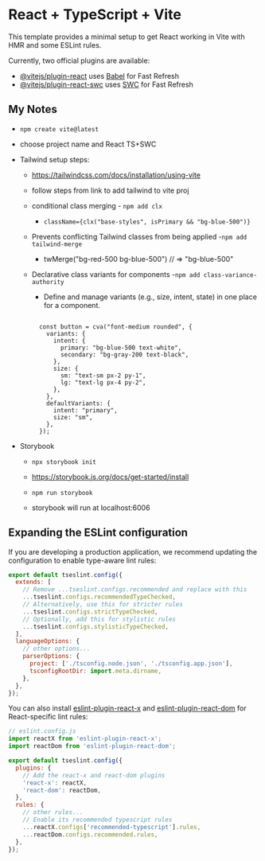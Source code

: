 # React + TypeScript + Vite

This template provides a minimal setup to get React working in Vite with HMR and some ESLint rules.

Currently, two official plugins are available:

- [@vitejs/plugin-react](https://github.com/vitejs/vite-plugin-react/blob/main/packages/plugin-react/README.md) uses [Babel](https://babeljs.io/) for Fast Refresh
- [@vitejs/plugin-react-swc](https://github.com/vitejs/vite-plugin-react-swc) uses [SWC](https://swc.rs/) for Fast Refresh

## My Notes

- `npm create vite@latest`
- choose project name and React TS+SWC

- Tailwind setup steps:

  - https://tailwindcss.com/docs/installation/using-vite
  - follow steps from link to add tailwind to vite proj
  - conditional class merging - `npm add clx`
    - `className={clx("base-styles", isPrimary && "bg-blue-500")}`
  - Prevents conflicting Tailwind classes from being applied -`npm add tailwind-merge`
    - twMerge("bg-red-500 bg-blue-500") // => "bg-blue-500"
  - Declarative class variants for components -`npm add class-variance-authority`

    - Define and manage variants (e.g., size, intent, state) in one place for a component.

    ```

      const button = cva("font-medium rounded", {
        variants: {
          intent: {
            primary: "bg-blue-500 text-white",
            secondary: "bg-gray-200 text-black",
          },
          size: {
            sm: "text-sm px-2 py-1",
            lg: "text-lg px-4 py-2",
          },
        },
        defaultVariants: {
          intent: "primary",
          size: "sm",
        },
      });

    ```

- Storybook

  - `npx storybook init`
  - https://storybook.js.org/docs/get-started/install

  - `npm run storybook`
  - storybook will run at localhost:6006

## Expanding the ESLint configuration

If you are developing a production application, we recommend updating the configuration to enable type-aware lint rules:

```js
export default tseslint.config({
  extends: [
    // Remove ...tseslint.configs.recommended and replace with this
    ...tseslint.configs.recommendedTypeChecked,
    // Alternatively, use this for stricter rules
    ...tseslint.configs.strictTypeChecked,
    // Optionally, add this for stylistic rules
    ...tseslint.configs.stylisticTypeChecked,
  ],
  languageOptions: {
    // other options...
    parserOptions: {
      project: ['./tsconfig.node.json', './tsconfig.app.json'],
      tsconfigRootDir: import.meta.dirname,
    },
  },
});
```

You can also install [eslint-plugin-react-x](https://github.com/Rel1cx/eslint-react/tree/main/packages/plugins/eslint-plugin-react-x) and [eslint-plugin-react-dom](https://github.com/Rel1cx/eslint-react/tree/main/packages/plugins/eslint-plugin-react-dom) for React-specific lint rules:

```js
// eslint.config.js
import reactX from 'eslint-plugin-react-x';
import reactDom from 'eslint-plugin-react-dom';

export default tseslint.config({
  plugins: {
    // Add the react-x and react-dom plugins
    'react-x': reactX,
    'react-dom': reactDom,
  },
  rules: {
    // other rules...
    // Enable its recommended typescript rules
    ...reactX.configs['recommended-typescript'].rules,
    ...reactDom.configs.recommended.rules,
  },
});
```
